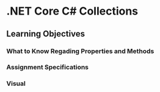 # .NET Core C# Collections

## Learning Objectives

### What to Know Regading Properties and Methods

### Assignment Specifications

### Visual
